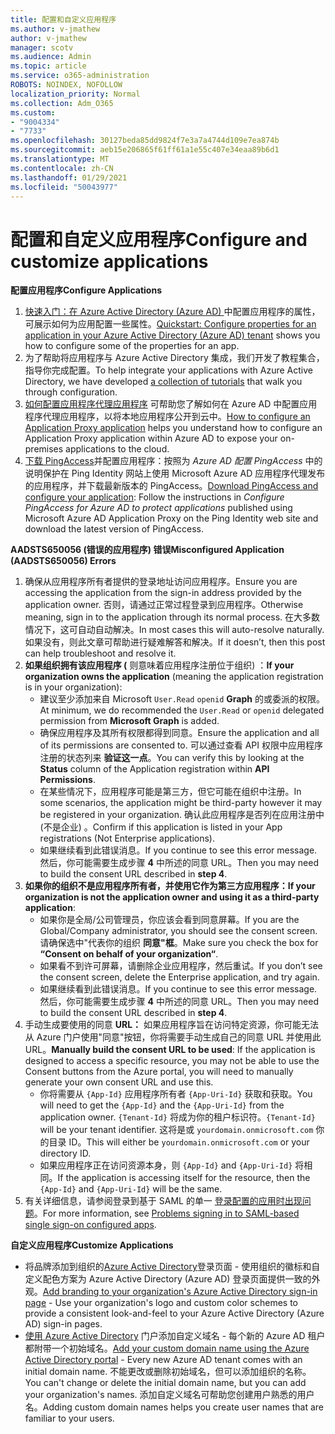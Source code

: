 ```yaml
---
title: 配置和自定义应用程序
ms.author: v-jmathew
author: v-jmathew
manager: scotv
ms.audience: Admin
ms.topic: article
ms.service: o365-administration
ROBOTS: NOINDEX, NOFOLLOW
localization_priority: Normal
ms.collection: Adm_O365
ms.custom:
- "9004334"
- "7733"
ms.openlocfilehash: 30127beda85dd9824f7e3a7a4744d109e7ea874b
ms.sourcegitcommit: aeb15e206865f61ff61a1e55c407e34eaa89b6d1
ms.translationtype: MT
ms.contentlocale: zh-CN
ms.lasthandoff: 01/29/2021
ms.locfileid: "50043977"
---
```

# <a name="configure-and-customize-applications"></a><span data-ttu-id="55061-102">配置和自定义应用程序</span><span class="sxs-lookup"><span data-stu-id="55061-102">Configure and customize applications</span></span>

<span data-ttu-id="55061-103">**配置应用程序**</span><span class="sxs-lookup"><span data-stu-id="55061-103">**Configure Applications**</span></span>

1. <span data-ttu-id="55061-104">[快速入门：在 Azure Active Directory (Azure AD) ](https://docs.microsoft.com/azure/active-directory/manage-apps/add-application-portal-configure) 中配置应用程序的属性，可展示如何为应用配置一些属性。</span><span class="sxs-lookup"><span data-stu-id="55061-104">[Quickstart: Configure properties for an application in your Azure Active Directory (Azure AD) tenant](https://docs.microsoft.com/azure/active-directory/manage-apps/add-application-portal-configure) shows you how to configure some of the properties for an app.</span></span>
2. <span data-ttu-id="55061-105">为了帮助将应用程序与 Azure Active Directory 集成，[](https://docs.microsoft.com/azure/active-directory/saas-apps/tutorial-list)我们开发了教程集合，指导你完成配置。</span><span class="sxs-lookup"><span data-stu-id="55061-105">To help integrate your applications with Azure Active Directory, we have developed [a collection of tutorials](https://docs.microsoft.com/azure/active-directory/saas-apps/tutorial-list) that walk you through configuration.</span></span>
3. <span data-ttu-id="55061-106">[如何配置应用程序代理应用程序](https://docs.microsoft.com/azure/active-directory/manage-apps/application-proxy-config-how-to) 可帮助您了解如何在 Azure AD 中配置应用程序代理应用程序，以将本地应用程序公开到云中。</span><span class="sxs-lookup"><span data-stu-id="55061-106">[How to configure an Application Proxy application](https://docs.microsoft.com/azure/active-directory/manage-apps/application-proxy-config-how-to) helps you understand how to configure an Application Proxy application within Azure AD to expose your on-premises applications to the cloud.</span></span>
4. <span data-ttu-id="55061-107">[下载 PingAccess](https://docs.microsoft.com/azure/active-directory/manage-apps/application-proxy-ping-access-publishing-guide#download-pingaccess-and-configure-your-application)并配置应用程序：按照为 *Azure AD 配置 PingAccess* 中的说明保护在 Ping Identity 网站上使用 Microsoft Azure AD 应用程序代理发布的应用程序，并下载最新版本的 PingAccess。</span><span class="sxs-lookup"><span data-stu-id="55061-107">[Download PingAccess and configure your application](https://docs.microsoft.com/azure/active-directory/manage-apps/application-proxy-ping-access-publishing-guide#download-pingaccess-and-configure-your-application): Follow the instructions in *Configure PingAccess for Azure AD to protect applications* published using Microsoft Azure AD Application Proxy on the Ping Identity web site and download the latest version of PingAccess.</span></span>

<span data-ttu-id="55061-108">**AADSTS650056 (错误的应用程序) 错误**</span><span class="sxs-lookup"><span data-stu-id="55061-108">**Misconfigured Application (AADSTS650056) Errors**</span></span>

1. <span data-ttu-id="55061-109">确保从应用程序所有者提供的登录地址访问应用程序。</span><span class="sxs-lookup"><span data-stu-id="55061-109">Ensure you are accessing the application from the sign-in address provided by the application owner.</span></span> <span data-ttu-id="55061-110">否则，请通过正常过程登录到应用程序。</span><span class="sxs-lookup"><span data-stu-id="55061-110">Otherwise meaning, sign in to the application through its normal process.</span></span> <span data-ttu-id="55061-111">在大多数情况下，这可自动自动解决。</span><span class="sxs-lookup"><span data-stu-id="55061-111">In most cases this will auto-resolve naturally.</span></span> <span data-ttu-id="55061-112">如果没有，则此文章可帮助进行疑难解答和解决。</span><span class="sxs-lookup"><span data-stu-id="55061-112">If it doesn’t, then this post can help troubleshoot and resolve it.</span></span>
2. <span data-ttu-id="55061-113">**如果组织拥有该应用程序 (** 则意味着应用程序注册位于组织) ：</span><span class="sxs-lookup"><span data-stu-id="55061-113">**If your organization owns the application** (meaning the application registration is in your organization):</span></span>
    - <span data-ttu-id="55061-114">建议至少添加来自 Microsoft `User.Read` `openid` **Graph** 的或委派的权限。</span><span class="sxs-lookup"><span data-stu-id="55061-114">At minimum, we do recommended the `User.Read` or `openid` delegated permission from **Microsoft Graph** is added.</span></span>
    - <span data-ttu-id="55061-115">确保应用程序及其所有权限都得到同意。</span><span class="sxs-lookup"><span data-stu-id="55061-115">Ensure the application and all of its permissions are consented to.</span></span> <span data-ttu-id="55061-116">可以通过查看 API 权限中应用程序注册的状态列来 **验证这一点**。</span><span class="sxs-lookup"><span data-stu-id="55061-116">You can verify this by looking at the **Status** column of the Application registration within **API Permissions**.</span></span>
    - <span data-ttu-id="55061-117">在某些情况下，应用程序可能是第三方，但它可能在组织中注册。</span><span class="sxs-lookup"><span data-stu-id="55061-117">In some scenarios, the application might be third-party however it may be registered in your organization.</span></span> <span data-ttu-id="55061-118">确认此应用程序是否列在应用注册中 (不是企业) 。</span><span class="sxs-lookup"><span data-stu-id="55061-118">Confirm if this application is listed in your App registrations (Not Enterprise applications).</span></span>
    - <span data-ttu-id="55061-119">如果继续看到此错误消息。</span><span class="sxs-lookup"><span data-stu-id="55061-119">If you continue to see this error message.</span></span> <span data-ttu-id="55061-120">然后，你可能需要生成步骤 **4** 中所述的同意 URL。</span><span class="sxs-lookup"><span data-stu-id="55061-120">Then you may need to build the consent URL described in **step 4**.</span></span>
3. <span data-ttu-id="55061-121">**如果你的组织不是应用程序所有者，并使用它作为第三方应用程序：**</span><span class="sxs-lookup"><span data-stu-id="55061-121">**If your organization is not the application owner and using it as a third-party application**:</span></span>
    - <span data-ttu-id="55061-122">如果你是全局/公司管理员，你应该会看到同意屏幕。</span><span class="sxs-lookup"><span data-stu-id="55061-122">If you are the Global/Company administrator, you should see the consent screen.</span></span> <span data-ttu-id="55061-123">请确保选中"代表你的组织 **同意"框**。</span><span class="sxs-lookup"><span data-stu-id="55061-123">Make sure you check the box for **“Consent on behalf of your organization“**.</span></span>
    - <span data-ttu-id="55061-124">如果看不到许可屏幕，请删除企业应用程序，然后重试。</span><span class="sxs-lookup"><span data-stu-id="55061-124">If you don’t see the consent screen, delete the Enterprise application, and try again.</span></span>
    - <span data-ttu-id="55061-125">如果继续看到此错误消息。</span><span class="sxs-lookup"><span data-stu-id="55061-125">If you continue to see this error message.</span></span> <span data-ttu-id="55061-126">然后，你可能需要生成步骤 **4** 中所述的同意 URL。</span><span class="sxs-lookup"><span data-stu-id="55061-126">Then you may need to build the consent URL described in **step 4**.</span></span>
4. <span data-ttu-id="55061-127">手动生成要使用的同意 **URL：** 如果应用程序旨在访问特定资源，你可能无法从 Azure 门户使用"同意"按钮，你将需要手动生成自己的同意 URL 并使用此 URL。</span><span class="sxs-lookup"><span data-stu-id="55061-127">**Manually build the consent URL to be used**: If the application is designed to access a specific resource, you may not be able to use the Consent buttons from the Azure portal, you will need to manually generate your own consent URL and use this.</span></span>
    - <span data-ttu-id="55061-128">你将需要从 `{App-Id}` 应用程序所有者 `{App-Uri-Id}` 获取和获取。</span><span class="sxs-lookup"><span data-stu-id="55061-128">You will need to get the `{App-Id}` and the `{App-Uri-Id}` from the application owner.</span></span> <span data-ttu-id="55061-129">`{Tenant-Id}` 将成为你的租户标识符。</span><span class="sxs-lookup"><span data-stu-id="55061-129">`{Tenant-Id}` will be your tenant identifier.</span></span> <span data-ttu-id="55061-130">这将是或 `yourdomain.onmicrosoft.com` 你的目录 ID。</span><span class="sxs-lookup"><span data-stu-id="55061-130">This will either be `yourdomain.onmicrosoft.com` or your directory ID.</span></span>
    - <span data-ttu-id="55061-131">如果应用程序正在访问资源本身，则 `{App-Id}` and `{App-Uri-Id}` 将相同。</span><span class="sxs-lookup"><span data-stu-id="55061-131">If the application is accessing itself for the resource, then the `{App-Id}` and `{App-Uri-Id}` will be the same.</span></span>
5. <span data-ttu-id="55061-132">有关详细信息，请参阅登录到基于 SAML 的单一 [登录配置的应用时出现问题](https://docs.microsoft.com/azure/active-directory/manage-apps/application-sign-in-problem-federated-sso-gallery#misconfigured-application)。</span><span class="sxs-lookup"><span data-stu-id="55061-132">For more information, see [Problems signing in to SAML-based single sign-on configured apps](https://docs.microsoft.com/azure/active-directory/manage-apps/application-sign-in-problem-federated-sso-gallery#misconfigured-application).</span></span>

<span data-ttu-id="55061-133">**自定义应用程序**</span><span class="sxs-lookup"><span data-stu-id="55061-133">**Customize Applications**</span></span>

- <span data-ttu-id="55061-134">将品牌添加到组织的[Azure Active Directory](https://docs.microsoft.com/azure/active-directory/fundamentals/customize-branding)登录页面 - 使用组织的徽标和自定义配色方案为 Azure Active Directory (Azure AD) 登录页面提供一致的外观。</span><span class="sxs-lookup"><span data-stu-id="55061-134">[Add branding to your organization's Azure Active Directory sign-in page](https://docs.microsoft.com/azure/active-directory/fundamentals/customize-branding) - Use your organization's logo and custom color schemes to provide a consistent look-and-feel to your Azure Active Directory (Azure AD) sign-in pages.</span></span>
- <span data-ttu-id="55061-135">[使用 Azure Active Directory](https://docs.microsoft.com/azure/active-directory/fundamentals/add-custom-domain) 门户添加自定义域名 - 每个新的 Azure AD 租户都附带一个初始域名。</span><span class="sxs-lookup"><span data-stu-id="55061-135">[Add your custom domain name using the Azure Active Directory portal](https://docs.microsoft.com/azure/active-directory/fundamentals/add-custom-domain) - Every new Azure AD tenant comes with an initial domain name.</span></span> <span data-ttu-id="55061-136">不能更改或删除初始域名，但可以添加组织的名称。</span><span class="sxs-lookup"><span data-stu-id="55061-136">You can't change or delete the initial domain name, but you can add your organization's names.</span></span> <span data-ttu-id="55061-137">添加自定义域名可帮助您创建用户熟悉的用户名。</span><span class="sxs-lookup"><span data-stu-id="55061-137">Adding custom domain names helps you create user names that are familiar to your users.</span></span>
